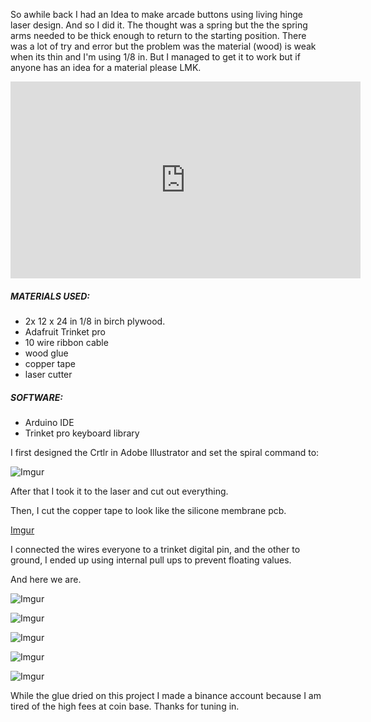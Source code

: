 So awhile back I had an Idea to make arcade buttons using living hinge laser design. And so I did it. The thought was a spring but the the spring arms needed to be thick enough to return to the starting position. There was a lot of try and error but the problem was the material (wood) is weak when its thin and I'm using 1/8 in. But I managed to get it to work but if anyone has an idea for a material please LMK.

<iframe width="560" height="315" src="https://www.youtube.com/embed/s9BjegyUCes" frameborder="0" allow="accelerometer; autoplay; encrypted-media; gyroscope; picture-in-picture" allowfullscreen></iframe>


##### MATERIALS USED:
 - 2x 12 x 24 in 1/8 in birch plywood.
 - Adafruit Trinket pro
 - 10 wire ribbon cable
 - wood glue
 - copper tape
 - laser cutter

##### SOFTWARE:
  - Arduino IDE
  - Trinket pro keyboard library

I first designed the Crtlr in Adobe Illustrator and set the spiral command to: 

![Imgur](https://i.imgur.com/1dgIy5n.jpg)

After that I took it to the laser and cut out everything.

Then, I cut the copper tape to look like the silicone membrane pcb.

[Imgur](https://i.imgur.com/iE3LiHP.png)

I connected the wires everyone to a trinket digital pin, and the other to ground, I ended up using internal pull ups to prevent floating values.

And here we are.

![Imgur](https://i.imgur.com/pc0mc7I.jpg)

![Imgur](https://i.imgur.com/1qfXoia.jpg)

![Imgur](https://i.imgur.com/m62S9N5.jpg)

![Imgur](https://i.imgur.com/wE1DfEh.jpg)

![Imgur](https://i.imgur.com/k2dNnmJ.jpg)

While the glue dried on this project I made a binance account because I am tired of the high fees at coin base. Thanks for tuning in.
